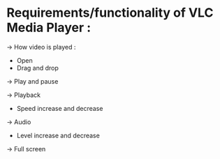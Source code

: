 # Requirements/functionality of VLC Media Player :

-> How video is played :
   * Open
   * Drag and drop

-> Play and pause

-> Playback 
   * Speed increase and decrease

-> Audio
   * Level increase and decrease

-> Full screen
